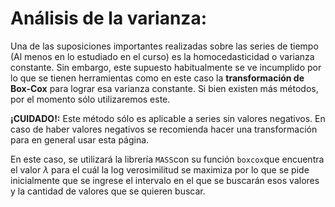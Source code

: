 # Análisis de la varianza:

Una de las suposiciones importantes realizadas sobre las series de tiempo (Al menos en lo estudiado en el curso) es la homocedasticidad o varianza constante. Sin embargo, este supuesto habitualmente se ve incumplido por lo que se tienen herramientas como en este caso la **transformación de Box-Cox** para lograr esa varianza constante. Si bien existen más métodos, por el momento sólo utilizaremos este.

**¡CUIDADO!:** Este método sólo es aplicable a series sin valores negativos. En caso de haber valores negativos se recomienda hacer una transformación para en general usar esta página.

En este caso, se utilizará la librería ```MASS```con su función ```boxcox```que encuentra el valor $\lambda$ para el cuál la log verosimilitud se maximiza por lo que se pide inicialmente que se ingrese el intervalo en el que se buscarán esos valores y la cantidad de valores que se quieren buscar.
